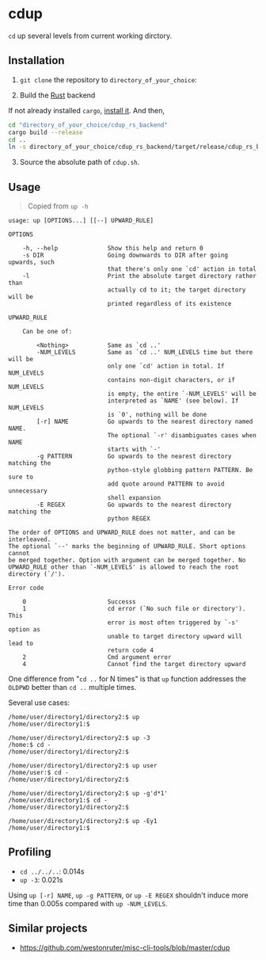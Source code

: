 # cdup

`cd` up several levels from current working dirctory.


## Installation

1. `git clone` the repository to `directory_of_your_choice`:

2. Build the [Rust](https://www.rust-lang.org) backend

If not already installed `cargo`, [install it](https://doc.rust-lang.org/cargo/getting-started/installation.html).
And then,

```sh
cd "directory_of_your_choice/cdup_rs_backend"
cargo build --release
cd ..
ln -s directory_of_your_choice/cdup_rs_backend/target/release/cdup_rs_backend rs_backend
```

3. Source the absolute path of `cdup.sh`.


## Usage

> Copied from `up -h`

```plain
usage: up [OPTIONS...] [[--] UPWARD_RULE]

OPTIONS

    -h, --help              Show this help and return 0
    -s DIR                  Going downwards to DIR after going upwards, such
                            that there's only one `cd' action in total
    -l                      Print the absolute target directory rather than
                            actually cd to it; the target directory will be
                            printed regardless of its existence

UPWARD_RULE

    Can be one of:

        <Nothing>           Same as `cd ..'
        -NUM_LEVELS         Same as `cd ..' NUM_LEVELS time but there will be
                            only one `cd' action in total. If NUM_LEVELS
                            contains non-digit characters, or if NUM_LEVELS
                            is empty, the entire `-NUM_LEVELS' will be
                            interpreted as `NAME' (see below). If NUM_LEVELS
                            is `0', nothing will be done
        [-r] NAME           Go upwards to the nearest directory named NAME.
                            The optional `-r' disambiguates cases when NAME
                            starts with `-'
        -g PATTERN          Go upwards to the nearest directory matching the
                            python-style globbing pattern PATTERN. Be sure to
                            add quote around PATTERN to avoid unnecessary
                            shell expansion
        -E REGEX            Go upwards to the nearest directory matching the
                            python REGEX

The order of OPTIONS and UPWARD_RULE does not matter, and can be interleaved.
The optional `--' marks the beginning of UPWARD_RULE. Short options cannot
be merged together. Option with argument can be merged together. No
UPWARD_RULE other than `-NUM_LEVELS' is allowed to reach the root
directory (`/').

Error code

    0                       Successs
    1                       cd error (`No such file or directory'). This
                            error is most often triggered by `-s' option as
                            unable to target directory upward will lead to
                            return code 4
    2                       Cmd argument error
    4                       Cannot find the target directory upward
```

One difference from "`cd ..` for N times" is that `up` function addresses the `OLDPWD` better than `cd ..` multiple times.

Several use cases:

	/home/user/directory1/directory2:$ up
	/home/user/directory1:$ 

	/home/user/directory1/directory2:$ up -3
	/home:$ cd -
	/home/user/directory1/directory2:$

	/home/user/directory1/directory2:$ up user
	/home/user:$ cd -
	/home/user/directory1/directory2:$ 

	/home/user/directory1/directory2:$ up -g'd*1'
	/home/user/directory1:$ cd -
	/home/user/directory1/directory2:$ 

	/home/user/directory1/directory2:$ up -Ey1
	/home/user/directory1:$


## Profiling

- `cd ../../..`: 0.014s
- `up -3`: 0.021s

Using `up [-r] NAME`, `up -g PATTERN`, or `up -E REGEX` shouldn't induce more time than 0.005s compared with `up -NUM_LEVELS`.


## Similar projects

- https://github.com/westonruter/misc-cli-tools/blob/master/cdup
